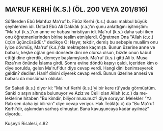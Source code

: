 ## MA'RUF KERHİ (K.S.) (ÖL. 200 VEYA 201/816)

Sûfilerden Ebû Mahfuz Ma'ruf b. Firûz Kerhi (k.s.) duası makbul büyük şeyhlerden idi. Üstad Ebû Ali Dakkâk (r.a.)'ın şunu anlattığını işitmiştim: "Ma'ruf (k.s.)'un anne ve babası hıristiyan idi. Ma'ruf (k.s.) daha sabi iken onu öğretmenlerinden birine teslim etmişlerdi. Öğretmen Ona "Allah (c.c.) üçün üçüncüsüdür." dedikçe O: Hayır, tek­dir, demiş bu sebeple muallim onu iyice dövmüş, Ma'ruf (k.s.)'da mektepten kaçmıştı. Bunun üzeri­ne anne ve babası, keşke oğlan geri dönsede dini ne olursa olsun, bizde onun kabul ettiği dine girer­dik, demeye başlamışlardı. Ma'ruf (k.s.) gitti Ali b. Musa Rıza'nın önünde İslama girdi. Sonra evine döndü kapıyı çaldı, içeriden kim o diye soruldu, gelen Ma'ruf'dur diye cevap verdi. Hangi dini be­nimseyerek geldin? dediler. Hanif dinini diyerek cevap verdi. Bunun üzerine annesi ve babası da müslüman oldular.

Sır Sakati (k.s.) diyor ki: "Ma'ruf Kerhi (k.s.)'yi bir kere rü'yada görmüştüm. Sanki o arşın altında bulunuyor ve Aziz ve Celil olan Allah (c.c.) da me­leklerine hitaben "Bu kimdir, biliyor musunuz? di­ye soruyor. Melekler "Ya Rab sen daha iyi bilirsin" diye cevap veriyor. Hak Teâlâ(c.c) da "Bu Ma'ruf Kerhi'dir, aşkımdan sarhoş olmuştur. Bana kavu­şuncaya kadar ayılmaz" diyordu.

Kuşeyri Risalesi, s.82
